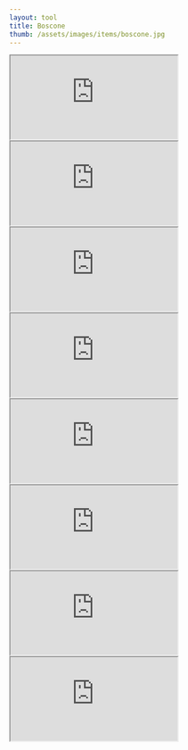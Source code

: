 ```yaml
---
layout: tool
title: Boscone
thumb: /assets/images/items/boscone.jpg
---
```


<iframe src="http://magic-items.herokuapp.com/item/embed/7w3hzfh"></iframe>
<iframe src="http://magic-items.herokuapp.com/item/embed/5pjtkec"></iframe>
<iframe src="http://magic-items.herokuapp.com/item/embed/arv7lah"></iframe>
<iframe src="http://magic-items.herokuapp.com/item/embed/e5tm67n"></iframe>
<iframe src="http://magic-items.herokuapp.com/item/embed/3ed35ug"></iframe>

<iframe src="http://magic-items.herokuapp.com/item/embed/45d7bv3"></iframe>
<iframe src="http://magic-items.herokuapp.com/item/embed/fdz7tpq"></iframe>
<iframe src="http://magic-items.herokuapp.com/item/embed/d6dmtxo"></iframe>
